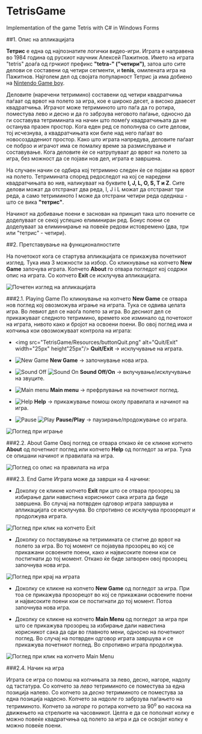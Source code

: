 ﻿TetrisGame
===================

Implementation of the game Tetris with C# in Windows Forms




##1. Опис на апликацијата

**Тетрис** е една од најпознатите логички видео-игри. Играта е направена во 1984 година од рускиот научник Алексей Пажитнов. Името на играта "tetris" доаѓа од грчкиот префикс **"tetra-" ("четири")**, затоа што сите делови се составени од четири сегменти, и **tenis**, омилената игра на Пажитнов. Најголем дел од својата популарност Тетрис ја има добиено на [Nintendo Game boy](https://en.wikipedia.org/wiki/Game_Boy).

Деловите (наречени тетримино) составени од четири квадратчиња паѓаат од врвот на полето за игра, кое е широко десет, а високо дваесет квадратчиња. Играчот може тетриминото што паѓа да го ротира, поместува лево и десно и да го забрзува неговото паѓање, односно да ги составува тетримината на начин што помеѓу квадратчињата да не останува празен простор. 
Кога еден ред се пополнува со сите делови, тој исчезнува, а квадратчињата кои биле над него паѓаат во новосоздадениот простор. 
Како што играта напредува, деловите паѓаат се побрзо и играчот има се помалку време за размислување и составување. Кога деловите ќе се натрупуваат до врвот на полето за игра, без можност да се појави нов дел, играта е завршена.


На случаен начин се одбира кој тетримино следен ќе се појави на врвот на полето. Тетримината според редоследот на кој се наредени квадратчињата во нив, наликуваат на буквите **I, J, L, O, S, T и Z**. Сите делови можат да отстранат два реда, I, J i L можат да отстранат три реда, а само тетриминото I може да отстрани четири реда одеднаш - што се вика **"тетрис"**. 

Начинот на добивање поени е заснован на принцип така што поените се доделуваат се секој успешно елиминиран ред. Бонус поени се доделуваат за елиминирање на повеќе редови истовремено (два, три или "тетрис" - четири).

##2. Претставување на функционалностите

На почетокот кога се стартува апликацијата се прикажува почетниот изглед. Тука има 3 можности за избор. Со кликнување на копчето **New Game** започува играта. Копчето **About** го отвара погледот кој содржи опис на играта. Со копчето **Exit** се исклучува апликацијата.

![Почетен изглед на апликацијата](Images/InitialView.jpg)

###2.1. Playing Game
По кликнување на копчето **New Game** се отвара нов поглед кој овозможува играње на играта. Тука се одвива целата игра. Во левиот дел се наоѓа полето за игра. Во десниот дел се прикажуваат следното тетримино, времето кое изминало од почетокот на играта, нивото како и бројот на освоени поени. Во овој поглед има и копчиња кои овозможуваат контрола на играта:

- <img src="TetrisGame/Resources/buttonQuit.png" alt="Quit/Exit" width="25px" height"25px"/> **Quit/Exit** -> исклучување на играта.

- ![New Game](TetrisGame/Resources/buttonNewGame.png) **New Game** -> започнување нова игра.

- ![Sound Off](TetrisGame/Resources/soundOffButton.png) ![Sound On](TetrisGame/Resources/soundOnButton.png) **Sound Off/On** -> вклучување/исклучување на звуците.

- ![Main menu](TetrisGame/Resources/buttonMainMenu.png) **Main menu** -> префрлување на почетниот поглед.

- ![Help](TetrisGame/Resources/buttonHelp.png) **Help** -> прикажување помош околу правилата и начинот на игра.

- ![Pause](TetrisGame/Resources/buttonPause.png) ![Play](TetrisGame/Resources/buttonPlay.png) **Pause/Play** -> паузирање/продожување со играта.

![Поглед при играње](Images/PlayGameView.jpg)

###2.2. About Game
Овој поглед се отвара откако ќе се кликне копчето **About** од почетниот поглед или копчето **Help** од погледот за игра. Тука се опишани начинот и правилата на игра.

![Поглед со опис на правилата на игра](Images/AboutView.jpg)

###2.3. End Game
Играта може да заврши на 4 начини:

- Доколку се кликне копчето **Exit** при што се отвара прозорец за избирање дали навистина корисникот сака играта да биде завршена. Во случај на потврден одговор играта завршува и апликацијата се исклучува. Во спротивно се исклучува прозорецот и продолжува играта.

 ![Поглед при клик на копчето Exit](Images/QuitDialog.jpg)

- Доколку со поставување на тетримината се стигне до врвот на полето за игра. Во тој момент се појавува прозорец во кој се прикажани освоените поени, како и највисоките поени кои се постигнати до тој момент. Откако ќе биде затворен овој прозорец започнува нова игра.
 
 ![Поглед при крај на играта](Images/HighScoreDialog.jpg)

-  Доколку се кликне на копчето **New Game** од погледот за игра. При тоа се прикажува прозорецот во кој се прикажани освоените поени и највисоките поени кои се постигнати до тој момент. Потоа започнува нова игра.

- Доколку се кликне на копчето **Main Menu** од погледот за игра при што се прикажува прозорец за избирање дали навистина корисникот сака да оди во главното мени, односно на почетниот поглед. Во случај на потврден одговор играта завршува и се прикажува почетниот поглед. Во спротивно играта продолжува.

 ![Поглед при клик на копчето Main Menu](Images/QuitGameDialog.jpg)

###2.4. Начин на игра

Играта се игра со помош на копчињата за лево, десно, нагоре, надолу од тастатура. Со копчето за *лево* тетриминото се поместува за една позиција налево. Со копчето за *десно* тетриминото се поместува за една позиција надесно. Копчето за *надоле* го забрзува паѓањето на тетриминото. Копчето за *нагоре* го ротира копчето за 90<sup>o</sup> во насока на движењето на стрелките на часовникот. Целта е да се пополнат колку е можно повеќе квадратчиња од полето за игра и да се освојат колку е можно повеќе поени.
